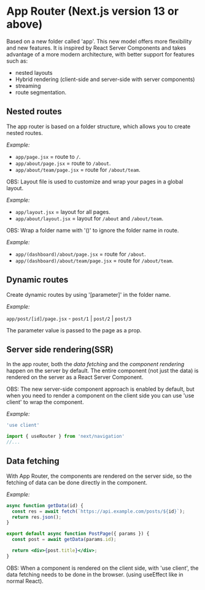 # App Router (Next.js version 13 or above)

Based on a new folder called 'app'. This new model offers more flexibility and new features. It is inspired by React Server Components and takes advantage of a more modern architecture, with better support for features such as:

- nested layouts
- Hybrid rendering (client-side and server-side with server components)
- streaming
- route segmentation.

## Nested routes

The app router is based on a folder structure, which allows you to create nested routes.

*Example:*

- `app/page.jsx` = route to `/`.
- `app/about/page.jsx` = route to `/about`.
- `app/about/team/page.jsx` = route for `/about/team`.

OBS: Layout file is used to customize and wrap your pages in a global layout.

*Example:*

- `app/layout.jsx` = layout for all pages.
- `app/about/layout.jsx` = layout for `/about` and `/about/team`.

OBS: Wrap a folder name with '()' to ignore the folder name in route.

*Example:*

- `app/(dashboard)/about/page.jsx` = route for `/about`.
- `app/(dashboard)/about/team/page.jsx` = route for `/about/team`.

## Dynamic routes

Create dynamic routes by using '[parameter]' in the folder name.

*Example:*

`app/post/[id]/page.jsx` - `post/1` | `post/2` | `post/3`

The parameter value is passed to the page as a prop.

## Server side rendering(SSR)

In the app router, both the *data fetching* and the *component rendering* happen on the server by default. The entire component (not just the data) is rendered on the server as a React Server Component.

OBS: The new server-side component approach is enabled by default, but when you need to render a component on the client side you can use 'use client' to wrap the component.

*Example:*

```jsx
'use client'

import { useRouter } from 'next/navigation'
//...
```

## Data fetching

With App Router, the components are rendered on the server side, so the fetching of data can be done directly in the component.

*Example:*

```jsx
async function getData(id) {
  const res = await fetch(`https://api.example.com/posts/${id}`);
  return res.json();
}

export default async function PostPage({ params }) {
  const post = await getData(params.id);

  return <div>{post.title}</div>;
}
```

OBS: When a component is rendered on the client side, with 'use client', the data fetching needs to be done in the browser. (using useEffect like in normal React).